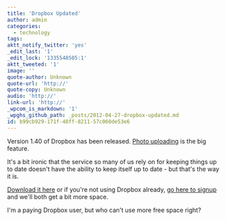 ```yaml
---
title: 'Dropbox Updated'
author: admin
categories:
  - technology
tags: 
aktt_notify_twitter: 'yes'
_edit_last: '1'
_edit_lock: '1335548505:1'
aktt_tweeted: '1'
image: ''
quote-author: Unknown
quote-url: 'http://'
quote-copy: Unknown
audio: 'http://'
link-url: 'http://'
_wpcom_is_markdown: '1'
_wpghs_github_path: _posts/2012-04-27-dropbox-updated.md
id: b99cb929-171f-48ff-8211-57c060de53e6
---
```

<p>Version 1.40 of Dropbox has been released. <a href="http://blog.dropbox.com/?p=1165">Photo uploading</a> is the big feature.</p>
<p>It's a bit ironic that the service so many of us rely on for keeping things up to date doesn't have the ability to keep itself up to date - but that's the way it is.</p>
<p><a href="https://www.dropbox.com/install">Download it here</a> or if you're not using Dropbox already, <a href="http://db.tt/czHe7sK">go here to signup</a> and we'll both get a bit more space.</p>
<p>I'm a paying Dropbox user, but who can't use more free space right?</p>
